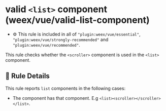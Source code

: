 # valid `<list>` component (weex/vue/valid-list-component)

- :gear: This rule is included in all of `"plugin:weex/vue/essential"`, `"plugin:weex/vue/strongly-recommended"` and `"plugin:weex/vue/recommended"`.

This rule checks whether the `<scroller>` component is used in the `<list>` component.

## :book: Rule Details

This rule reports `list` components in the following cases:

- The component has that component. E.g `<list><scroller></scroller></list>`.
